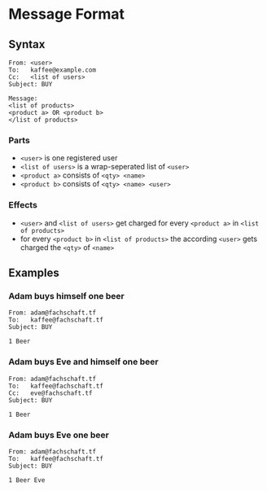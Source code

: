 # Message Format

## Syntax

    From: <user>
    To:   kaffee@example.com
    Cc:   <list of users>
    Subject: BUY
    
    Message:
    <list of products>
    <product a> OR <product b>
    </list of products>

### Parts

* `<user>` is one registered user
* `<list of users>` is a wrap-seperated list of `<user>`
* `<product a>` consists of `<qty> <name>`
* `<product b>` consists of `<qty> <name> <user>`

### Effects


* `<user>` and `<list of users>` get charged for every `<product a>` in `<list of products>`
* for every `<product b>` in `<list of products>` the according `<user>` gets charged the `<qty>` of `<name>` 



## Examples
### Adam buys himself one beer

    From: adam@fachschaft.tf
    To:   kaffee@fachschaft.tf
    Subject: BUY

    1 Beer


### Adam buys Eve and himself one beer

    From: adam@fachschaft.tf
    To:   kaffee@fachschaft.tf
    Cc:   eve@fachschaft.tf
    Subject: BUY

    1 Beer

### Adam buys Eve one beer

    From: adam@fachschaft.tf
    To:   kaffee@fachschaft.tf
    Subject: BUY

    1 Beer Eve